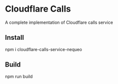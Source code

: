 # Cloudflare Calls

A complete implementation of Cloudflare calls service

## Install
npm i cloudflare-calls-service-nequeo

## Build
npm run build 
